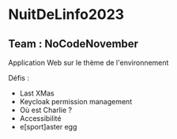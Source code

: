 # NuitDeLinfo2023
## Team : NoCodeNovember

Application Web sur le thème de l'environnement

Défis :

- Last XMas
- Keycloak permission management
- Où est Charlie ?
- Accessibilité
- e[sport]aster egg

